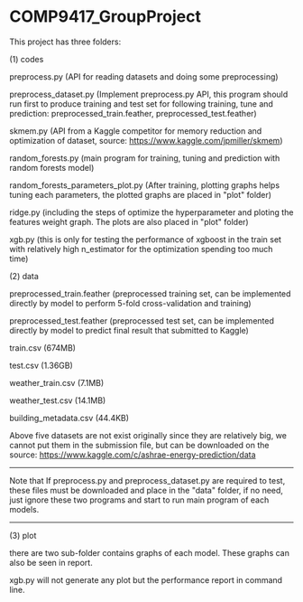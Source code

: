 # COMP9417_GroupProject
This project has three folders:

(1) codes

preprocess.py (API for reading datasets and doing some preprocessing)

preprocess_dataset.py (Implement preprocess.py API, this program should run first to produce training and test set for following training, tune and prediction: preprocessed_train.feather, preprocessed_test.feather)

skmem.py (API from a Kaggle competitor for memory reduction and optimization of dataset, source: https://www.kaggle.com/jpmiller/skmem)

random_forests.py (main program for training, tuning and prediction with random forests model)

random_forests_parameters_plot.py (After training, plotting graphs helps tuning each parameters, the plotted graphs are placed in "plot" folder)

ridge.py (including the steps of optimize the hyperparameter and ploting the features weight graph. The plots are also placed in "plot" folder)

xgb.py (this is only for testing the performance of xgboost in the train set with relatively high n_estimator for the optimization spending too much time)

(2) data

preprocessed_train.feather (preprocessed training set, can be implemented directly by model to perform 5-fold cross-validation and training)

preprocessed_test.feather (preprocessed test set, can be implemented directly by model to predict final result that submitted to Kaggle)

train.csv (674MB)

test.csv (1.36GB)

weather_train.csv (7.1MB)

weather_test.csv (14.1MB)

building_metadata.csv (44.4KB)

Above five datasets are not exist originally since they are relatively big, we cannot put them in the submission file, but can be downloaded on the source: https://www.kaggle.com/c/ashrae-energy-prediction/data

******
Note that If preprocess.py and preprocess_dataset.py are required to test, these files must be downloaded and place in the "data" folder, if no need, just ignore these two programs and start to run main program of each models.
******

(3) plot

there are two sub-folder contains graphs of each model. These graphs can also be seen in report. 

xgb.py will not generate any plot but the performance report in command line.
